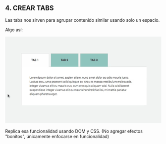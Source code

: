 ## 4. CREAR TABS
Las tabs nos sirven para agrupar contenido similar usando solo un espacio.

Algo así:

![simulate-tabs](assets/images/simulate-tabs.gif)


Replica esa funcionalidad usando DOM y CSS. (No agregar efectos "bonitos", únicamente enfocarse en funcionalidad)